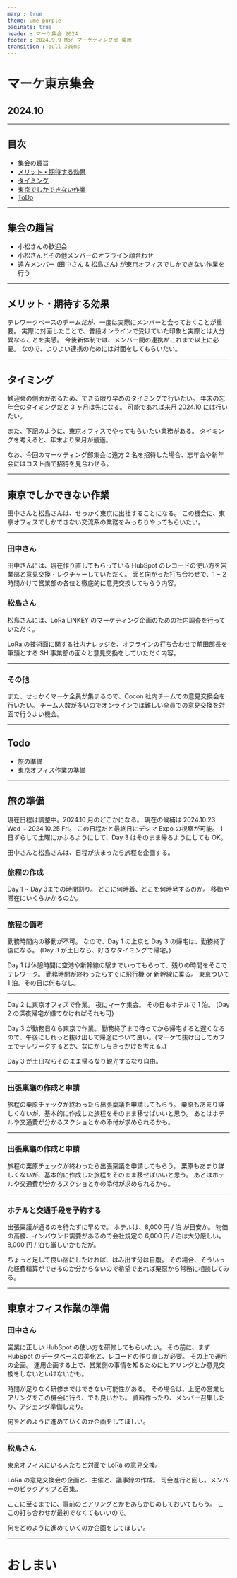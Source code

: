 ```yaml
---
marp : true
theme: ume-purple
paginate: true
header : マーケ集会 2024
footer : 2024.9.9 Mon マーケティング部 栗原
transition : pull 300ms
---
```

<!-- _paginate : skip -->
<!-- _class : cover -->

# マーケ東京集会 
## 2024.10

---
<!-- _header : マーケ集会 2024 -->
<!-- _class: overview -->

<div>
<div>

## 目次

</div>
<div>

- [集会の趣旨](#purpose)
- [メリット・期待する効果](#merit)
- [タイミング](#timing)
- [東京でしかできない作業](#activities)
- [ToDo](#todo)

</div>
</div>

---
<!-- _header : マーケ集会 2024 -->
<span id="overview"></span>

## 集会の趣旨

- 小松さんの歓迎会
- 小松さんとその他メンバーのオフライン顔合わせ
- 遠方メンバー (田中さん & 松島さん) が東京オフィスでしかできない作業を行う

---
<!-- _header : マーケ集会 2024 -->
<span id="merit"></span>

## メリット・期待する効果

テレワークベースのチームだが、一度は実際にメンバーと会っておくことが重要。
実際に対面したことで、普段オンラインで受けていた印象と実際とは大分異なることを実感。
今後新体制では、メンバー間の連携がこれまで以上に必要。
なので、よりよい連携のためには対面をしてもらいたい。

---
<!-- _header : マーケ集会 2024 -->
<span id="timing"></span>

## タイミング

歓迎会の側面があるため、できる限り早めのタイミングで行いたい。
年末の忘年会のタイミングだと 3 ヶ月は先になる。
可能であれば来月 2024.10 には行いたい。

また、下記のように、東京オフィスでやってもらいたい業務がある。
タイミングを考えると、年末より来月が最適。

なお、今回のマーケティング部集会に遠方 2 名を招待した場合、忘年会や新年会にはコスト面で招待を見合わせる。

---
<!-- _header : マーケ集会 2024 -->
<span id="activities"></span>

## 東京でしかできない作業

田中さんと松島さんは、せっかく東京に出社することになる。
この機会に、東京オフィスでしかできない交流系の業務をみっちりやってもらいたい。

---
<!-- _header : マーケ集会 2024 -->

### 田中さん

田中さんには、現在作り直してもらっている HubSpot のレコードの使い方を営業部と意見交換・レクチャーしていただく。
面と向かった打ち合わせで、1 ~ 2 時間かけて営業部の各位と徹底的に意見交換してもらう内容。

### 松島さん

松島さんには、LoRa LINKEY のマーケティング企画のための社内調査を行っていただく。

LoRa の技術面に関する社内ナレッジを、オフラインの打ち合わせで前田部長を筆頭とする SH 事業部の面々と意見交換をしていただく内容。

---
<!-- _header : マーケ集会 2024 -->

### その他

また、せっかくマーケ全員が集まるので、Cocon 社内チームでの意見交換会を行いたい。
チーム人数が多いのでオンラインでは難しい全員での意見交換を対面で行うよい機会。

---
<!-- _header : マーケ集会 2024 -->
<!-- _class: sub -->
<span id="todo"></span>

<div>
<div>

## Todo

</div>
<div>

- 旅の準備
- 東京オフィス作業の準備

</div>

</div>

---
<!-- _header : マーケ集会 2024 > Todo > 旅の準備 -->

## 旅の準備

現在日程は調整中。2024.10 月のどこかになる。
現在の候補は 2024.10.23 Wed ~ 2024.10.25 Fri。
この日程だと最終日にデジマ Expo の視察が可能。
1 日ずらして土曜にかぶるようにして、Day 3 はそのまま帰るようにしても OK。

田中さんと松島さんは、日程が決まったら旅程を企画する。

### 旅程の作成

Day 1 ~ Day 3までの時間割り。
どこに何時着、どこを何時発するのか。
移動や滞在にいくらかかるのか。

---
<!-- _header : マーケ集会 2024 > Todo > 旅の準備 > 旅程の備考 -->

### 旅程の備考

勤務時間内の移動が不可。
なので、Day 1 の上京と Day 3 の帰宅は、勤務終了後になる。
(Day 3 が土日なら、好きなタイミングで帰宅。)

Day 1 は休憩時間に空港や新幹線の駅までいってもらって、残りの時間をそこでテレワーク。
勤務時間が終わったらすぐに飛行機 or 新幹線に乗る。
東京ついて 1 泊。その日は何もなし。

---
<!-- _header : マーケ集会 2024 > Todo > 旅の準備 > 旅程の備考 -->

Day 2 に東京オフィスで作業。
夜にマーケ集会。
その日もホテルで 1 泊。
(Day 2 の深夜帰宅が嫌でなければそれも可)

Day 3 が勤務日なら東京で作業。
勤務終了まで待ってから帰宅すると遅くなるので、午後にしれっと抜け出して帰途について良い。(マーケで抜け出してカフェでテレワークするとか、なにかしらきっかけを考える。)

Day 3 が土日ならそのまま帰るなり観光するなり自由。

---
<!-- _header : マーケ集会 2024 > Todo > 旅の準備 -->

### 出張稟議の作成と申請

旅程の栗原チェックが終わったら出張稟議を申請してもらう。
栗原もあまり詳しくないが、基本的に作成した旅程をそのまま移せばいいと思う。
あとはホテルや交通費が分かるスクショとかの添付が求められるかも。

---
<!-- _header : マーケ集会 2024 > Todo > 旅の準備 -->

### 出張稟議の作成と申請

旅程の栗原チェックが終わったら出張稟議を申請してもらう。
栗原もあまり詳しくないが、基本的に作成した旅程をそのまま移せばいいと思う。
あとはホテルや交通費が分かるスクショとかの添付が求められるかも。

---
<!-- _header : マーケ集会 2024 > Todo > 旅の準備 -->

### ホテルと交通手段を予約する

出張稟議が通るのを待たずに早めで。
ホテルは、8,000 円 / 泊 が目安か。
物価の高騰、インバウンド需要があるので会社規定の 6,000 円 / 泊は大分厳しい。
8,000 円 / 泊も厳しいかもだが。

ちょっと足して良い宿にしたければ、はみ出す分は自腹。
その場合、そういった経費精算ができるのか分からないので希望であれば栗原から常務に相談してみる。

---
<!-- _header : マーケ集会 2024 > Todo > 東京オフィス作業の準備 -->
<!-- _class: sm -->

## 東京オフィス作業の準備

### 田中さん

営業に正しい HubSpot の使い方を研修してもらいたい。
その前に、まず HubSpot のデータベースの美化と、レコードの作り直しが必要。
その上で運用の企画。
運用企画する上で、営業側の事情を知るためにヒアリングとか意見交換をしないといけないかも。

時間が足りなく研修まではできない可能性がある。
その場合は、上記の営業ヒアリングをこの機会に行う、でも良いかも。
資料作ったり、メンバー召集したり、アジェンダ準備したり。

何をどのように進めていくのか企画をしてほしい。

---
<!-- _header : マーケ集会 2024 > Todo > 東京オフィス作業の準備 -->

### 松島さん

東京オフィスにいる人たちと対面で LoRa の意見交換。

LoRa の意見交換会の企画と、主催と、議事録の作成。
司会進行と回し。メンバーのピックアップと召集。

ここに至るまでに、事前のヒアリングとかをあらかじめしておいてもらう。
ここの打ち合わせが最初でなくてもいいので。

何をどのように進めていくのか企画をしてほしい。

---
<!-- _class: cover -->

# おしまい

